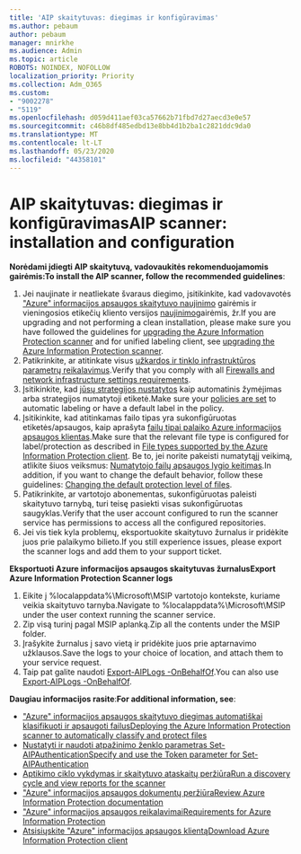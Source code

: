 ```yaml
---
title: 'AIP skaitytuvas: diegimas ir konfigūravimas'
ms.author: pebaum
author: pebaum
manager: mnirkhe
ms.audience: Admin
ms.topic: article
ROBOTS: NOINDEX, NOFOLLOW
localization_priority: Priority
ms.collection: Adm_O365
ms.custom:
- "9002278"
- "5119"
ms.openlocfilehash: d059d411aef03ca57662b71fbd7d27aecd3e0e57
ms.sourcegitcommit: c46b8df485edbd13e8bb4d1b2ba1c2821ddc9da0
ms.translationtype: MT
ms.contentlocale: lt-LT
ms.lasthandoff: 05/23/2020
ms.locfileid: "44358101"
---
```

# <a name="aip-scanner-installation-and-configuration"></a><span data-ttu-id="7cc16-102">AIP skaitytuvas: diegimas ir konfigūravimas</span><span class="sxs-lookup"><span data-stu-id="7cc16-102">AIP scanner: installation and configuration</span></span>

<span data-ttu-id="7cc16-103">**Norėdami įdiegti AIP skaitytuvą, vadovaukitės rekomenduojamomis gairėmis:**</span><span class="sxs-lookup"><span data-stu-id="7cc16-103">**To install the AIP scanner, follow the recommended guidelines**:</span></span>

1. <span data-ttu-id="7cc16-104">Jei naujinate ir neatliekate švaraus diegimo, įsitikinkite, kad vadovavotės ["Azure" informacijos apsaugos skaitytuvo naujinimo](https://docs.microsoft.com/azure/information-protection/rms-client/client-admin-guide#upgrading-the-azure-information-protection-scanner) gairėmis ir vieningosios etikečių kliento versijos [naujinimo](https://docs.microsoft.com/azure/information-protection/rms-client/clientv2-admin-guide#upgrading-the-azure-information-protection-scanner)gairėmis, žr.</span><span class="sxs-lookup"><span data-stu-id="7cc16-104">If you are upgrading and not performing a clean installation, please make sure you have followed the guidelines for [upgrading the Azure Information Protection scanner](https://docs.microsoft.com/azure/information-protection/rms-client/client-admin-guide#upgrading-the-azure-information-protection-scanner) and for unified labeling client, see [upgrading the Azure Information Protection scanner](https://docs.microsoft.com/azure/information-protection/rms-client/clientv2-admin-guide#upgrading-the-azure-information-protection-scanner).</span></span>
2. <span data-ttu-id="7cc16-105">Patikrinkite, ar atitinkate visus [užkardos ir tinklo infrastruktūros parametrų reikalavimus](https://docs.microsoft.com/azure/information-protection/requirements#firewalls-and-network-infrastructure).</span><span class="sxs-lookup"><span data-stu-id="7cc16-105">Verify that you comply with all [Firewalls and network infrastructure settings requirements](https://docs.microsoft.com/azure/information-protection/requirements#firewalls-and-network-infrastructure).</span></span>
3. <span data-ttu-id="7cc16-106">Įsitikinkite, kad [jūsų strategijos nustatytos](https://docs.microsoft.com/azure/information-protection/configure-policy) kaip automatinis žymėjimas arba strategijos numatytoji etiketė.</span><span class="sxs-lookup"><span data-stu-id="7cc16-106">Make sure your [policies are set](https://docs.microsoft.com/azure/information-protection/configure-policy) to automatic labeling or have a default label in the policy.</span></span>
4. <span data-ttu-id="7cc16-107">Įsitikinkite, kad atitinkamas failo tipas yra sukonfigūruotas etiketės/apsaugos, kaip aprašyta [failų tipai palaiko Azure informacijos apsaugos klientas](https://docs.microsoft.com/azure/information-protection/rms-client/client-admin-guide-file-types#supported-file-types-for-classification-and-protection).</span><span class="sxs-lookup"><span data-stu-id="7cc16-107">Make sure that the relevant file type is configured for label/protection as described in [File types supported by the Azure Information Protection client](https://docs.microsoft.com/azure/information-protection/rms-client/client-admin-guide-file-types#supported-file-types-for-classification-and-protection).</span></span> <span data-ttu-id="7cc16-108">Be to, jei norite pakeisti numatytąjį veikimą, atlikite šiuos veiksmus: [Numatytojo failų apsaugos lygio keitimas](https://docs.microsoft.com/azure/information-protection/rms-client/client-admin-guide-file-types#changing-the-default-protection-level-of-files).</span><span class="sxs-lookup"><span data-stu-id="7cc16-108">In addition, if you want to change the default behavior, follow these guidelines: [Changing the default protection level of files](https://docs.microsoft.com/azure/information-protection/rms-client/client-admin-guide-file-types#changing-the-default-protection-level-of-files).</span></span>
5. <span data-ttu-id="7cc16-109">Patikrinkite, ar vartotojo abonementas, sukonfigūruotas paleisti skaitytuvo tarnybą, turi teisę pasiekti visas sukonfigūruotas saugyklas.</span><span class="sxs-lookup"><span data-stu-id="7cc16-109">Verify that the user account configured to run the scanner service has permissions to access all the configured repositories.</span></span>
6. <span data-ttu-id="7cc16-110">Jei vis tiek kyla problemų, eksportuokite skaitytuvo žurnalus ir pridėkite juos prie palaikymo bilieto.</span><span class="sxs-lookup"><span data-stu-id="7cc16-110">If you still experience issues, please export the scanner logs and add them to your support ticket.</span></span>

<span data-ttu-id="7cc16-111">**Eksportuoti Azure informacijos apsaugos skaitytuvas žurnalus**</span><span class="sxs-lookup"><span data-stu-id="7cc16-111">**Export Azure Information Protection Scanner logs**</span></span>

1. <span data-ttu-id="7cc16-112">Eikite į %localappdata%\Microsoft\MSIP vartotojo kontekste, kuriame veikia skaitytuvo tarnyba.</span><span class="sxs-lookup"><span data-stu-id="7cc16-112">Navigate to %localappdata%\Microsoft\MSIP under the user context running the scanner service.</span></span>
2. <span data-ttu-id="7cc16-113">Zip visą turinį pagal MSIP aplanką.</span><span class="sxs-lookup"><span data-stu-id="7cc16-113">Zip all the contents under the MSIP folder.</span></span>
3. <span data-ttu-id="7cc16-114">Įrašykite žurnalus į savo vietą ir pridėkite juos prie aptarnavimo užklausos.</span><span class="sxs-lookup"><span data-stu-id="7cc16-114">Save the logs to your choice of location, and attach them to your service request.</span></span>
4. <span data-ttu-id="7cc16-115">Taip pat galite naudoti [Export-AIPLogs -OnBehalfOf](https://docs.microsoft.com/powershell/module/azureinformationprotection/export-aiplogs?view=azureipps).</span><span class="sxs-lookup"><span data-stu-id="7cc16-115">You can also use [Export-AIPLogs -OnBehalfOf](https://docs.microsoft.com/powershell/module/azureinformationprotection/export-aiplogs?view=azureipps).</span></span>

<span data-ttu-id="7cc16-116">**Daugiau informacijos rasite**:</span><span class="sxs-lookup"><span data-stu-id="7cc16-116">**For additional information, see**:</span></span>
- [<span data-ttu-id="7cc16-117">"Azure" informacijos apsaugos skaitytuvo diegimas automatiškai klasifikuoti ir apsaugoti failus</span><span class="sxs-lookup"><span data-stu-id="7cc16-117">Deploying the Azure Information Protection scanner to automatically classify and protect files</span></span>](https://docs.microsoft.com/azure/information-protection/deploy-aip-scanner)
- [<span data-ttu-id="7cc16-118">Nustatyti ir naudoti atpažinimo ženklo parametras Set-AIPAuthentication</span><span class="sxs-lookup"><span data-stu-id="7cc16-118">Specify and use the Token parameter for Set-AIPAuthentication</span></span>](https://docs.microsoft.com/azure/information-protection/rms-client/client-admin-guide-powershell#specify-and-use-the-token-parameter-for-set-aipauthentication)
- [<span data-ttu-id="7cc16-119">Aptikimo ciklo vykdymas ir skaitytuvo ataskaitų peržiūra</span><span class="sxs-lookup"><span data-stu-id="7cc16-119">Run a discovery cycle and view reports for the scanner</span></span>](https://docs.microsoft.com/azure/information-protection/deploy-aip-scanner#run-a-discovery-cycle-and-view-reports-for-the-scanner)
- [<span data-ttu-id="7cc16-120">"Azure" informacijos apsaugos dokumentų peržiūra</span><span class="sxs-lookup"><span data-stu-id="7cc16-120">Review Azure Information Protection documentation</span></span>](https://docs.microsoft.com/azure/information-protection/what-is-information-protection)
- [<span data-ttu-id="7cc16-121">"Azure" informacijos apsaugos reikalavimai</span><span class="sxs-lookup"><span data-stu-id="7cc16-121">Requirements for Azure Information Protection</span></span>](https://docs.microsoft.com/azure/information-protection/get-started/requirements)
- [<span data-ttu-id="7cc16-122">Atsisiųskite "Azure" informacijos apsaugos klientą</span><span class="sxs-lookup"><span data-stu-id="7cc16-122">Download Azure Information Protection client</span></span>](https://www.microsoft.com/download/details.aspx?id=53018)
